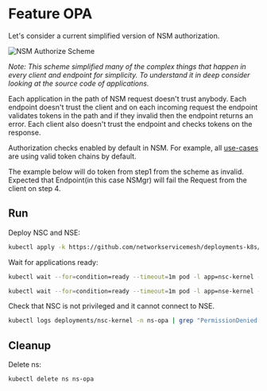 # Feature OPA

Let's consider a current simplified version of NSM authorization.

![NSM Authorize Scheme](./scheme.png "NSM Authorize Scheme")

*Note: This scheme simplified many of the complex things that happen in every client and endpoint for simplicity. To understand it in deep consider looking at the source code of applications.*

Each application in the path of NSM request doesn't trust anybody. Each endpoint doesn't trust the client and on each incoming request the endpoint validates tokens in the path and if they invalid then the endpoint returns an error.
Each client also doesn't trust the endpoint and checks tokens on the response.

Authorization checks enabled by default in NSM. 
For example, all [use-cases](../../use-cases) are using valid token chains by default. 

The example below will do token from step1 from the scheme as invalid.
Expected that Endpoint(in this case NSMgr) will fail the Request from the client on step 4.

## Run

Deploy NSC and NSE:
```bash
kubectl apply -k https://github.com/networkservicemesh/deployments-k8s/examples/features/opa?ref=c87becb62b83b96d0279cac976b615b7c3aff853
```

Wait for applications ready:
```bash
kubectl wait --for=condition=ready --timeout=1m pod -l app=nsc-kernel -n ns-opa
```
```bash
kubectl wait --for=condition=ready --timeout=1m pod -l app=nse-kernel -n ns-opa
```

Check that NSC is not privileged and it cannot connect to NSE.

```bash
kubectl logs deployments/nsc-kernel -n ns-opa | grep "PermissionDenied desc = no sufficient privileges"
```

## Cleanup

Delete ns:
```bash
kubectl delete ns ns-opa
```
